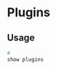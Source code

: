 # Plugins

## Usage

```sh
#
show plugins
```

<!--
search evasion
search wordpress

db_rebuild_cache
db_export -f xml /root/msfu/Exported.xml
-->

<!--
https://github.com/sullo/nikto
-->
